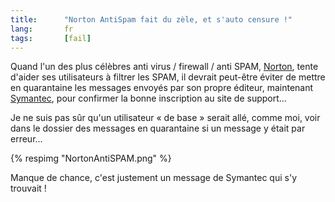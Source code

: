 ```yaml
--- 
title:      "Norton AntiSpam fait du zèle, et s'auto censure !" 
lang:       fr 
tags:       [fail]
---
```


Quand l'un des plus célèbres anti virus / firewall / anti SPAM, [Norton](http://www.symantec.com/region/fr/product/nis_index.html), tente d'aider ses utilisateurs à filtrer les SPAM, il devrait peut-être éviter de mettre en quarantaine les messages envoyés par son propre éditeur, maintenant [Symantec](http://www.symantec.com/region/fr/), pour confirmer la bonne inscription au site de support…


Je ne suis pas sûr qu'un utilisateur « de base » serait allé, comme moi, voir dans le dossier des messages en quarantaine si un message y était par erreur…

{% respimg "NortonAntiSPAM.png" %}


Manque de chance, c'est justement un message de Symantec qui s'y trouvait !
